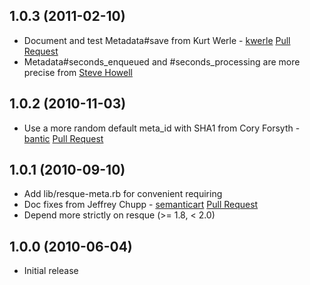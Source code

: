 ## 1.0.3 (2011-02-10)

* Document and test Metadata#save from Kurt Werle - [kwerle][kwerle] [Pull Request][pull3]
* Metadata#seconds_enqueued and #seconds_processing are more precise from [Steve Howell][showell]

## 1.0.2 (2010-11-03)

* Use a more random default meta_id with SHA1 from Cory Forsyth - [bantic][bantic] [Pull Request][pull2]

## 1.0.1 (2010-09-10)

* Add lib/resque-meta.rb for convenient requiring
* Doc fixes from Jeffrey Chupp - [semanticart][semanticart] [Pull Request][pull1]
* Depend more strictly on resque (>= 1.8, < 2.0)

## 1.0.0 (2010-06-04)

* Initial release

[bantic]: https://github.com/bantic
[showell]: http://librelist.com/browser//resque/2010/12/8/recording-time-in-queue-and-time-to-process/#1de6433232ac1264286feeed1f8f219e
[semanticart]: https://github.com/semanticart
[kwerle]: https://github.com/kwerle
[pull1]: https://github.com/lmarlow/resque-meta/pull/1
[pull2]: https://github.com/lmarlow/resque-meta/pull/2
[pull3]: https://github.com/lmarlow/resque-meta/pull/3
